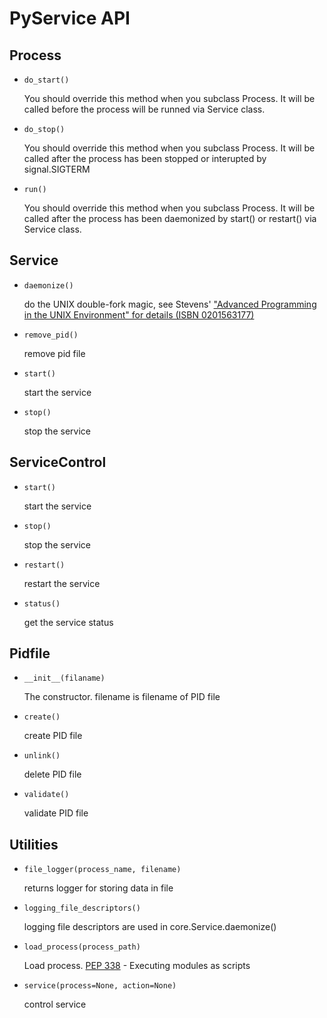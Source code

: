 # PyService API

## Process

- `do_start()`

    You should override this method when you subclass Process. It will be called before the process will be runned via Service class.

- `do_stop()`

    You should override this method when you subclass Process. It will be called after the process has been stopped or interupted by signal.SIGTERM
    
- `run()`

    You should override this method when you subclass Process. It will be called after the process has been daemonized by start() or restart() via Service class.

## Service

- `daemonize()`

    do the UNIX double-fork magic, see Stevens' ["Advanced Programming in the UNIX Environment" for details (ISBN 0201563177)](http://www.erlenstar.demon.co.uk/unix/faq_2.html#SEC16)

- `remove_pid()`

    remove pid file

- `start()`

    start the service

- `stop()`

    stop the service

## ServiceControl

- `start()`

    start the service

- `stop()`

    stop the service

- `restart()`

    restart the service

- `status()`

    get the service status

## Pidfile

- `__init__(filaname)`

    The constructor. filename is filename of PID file


- `create()`

    create PID file

- `unlink()`

    delete PID file

- `validate()`

    validate PID file


## Utilities

- `file_logger(process_name, filename)`

    returns logger for storing data in file

- `logging_file_descriptors()`

    logging file descriptors are used in core.Service.daemonize()

- `load_process(process_path)`

    Load process. [PEP 338](http://www.python.org/dev/peps/pep-0338) - Executing modules as scripts

- `service(process=None, action=None)`

    control service











